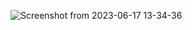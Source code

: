 ![Screenshot from 2023-06-17 13-34-36](https://github.com/keshri95/AdminUI/assets/69101383/c2f5a98a-57b2-4adb-be42-6df01fb3891b)

